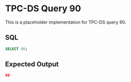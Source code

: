 # TPC-DS Query 90

This is a placeholder implementation for TPC-DS query 90.

## SQL
```sql
SELECT 90;
```

## Expected Output
```json
90
```
